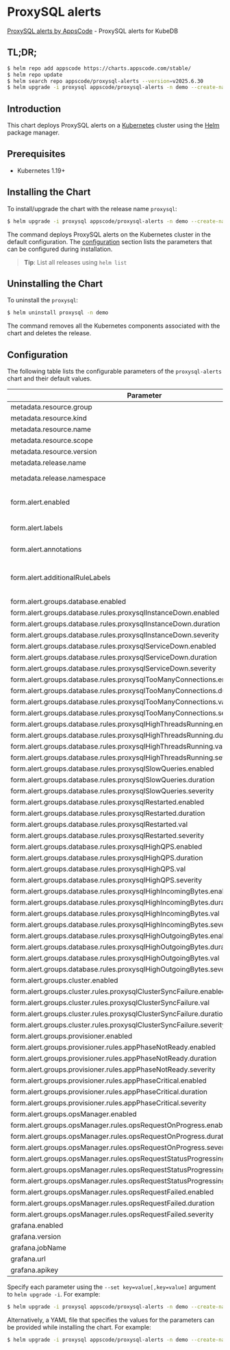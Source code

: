 # ProxySQL alerts

[ProxySQL alerts by AppsCode](https://github.com/appscode/alerts) - ProxySQL alerts for KubeDB

## TL;DR;

```bash
$ helm repo add appscode https://charts.appscode.com/stable/
$ helm repo update
$ helm search repo appscode/proxysql-alerts --version=v2025.6.30
$ helm upgrade -i proxysql appscode/proxysql-alerts -n demo --create-namespace --version=v2025.6.30
```

## Introduction

This chart deploys ProxySQL alerts on a [Kubernetes](http://kubernetes.io) cluster using the [Helm](https://helm.sh) package manager.

## Prerequisites

- Kubernetes 1.19+

## Installing the Chart

To install/upgrade the chart with the release name `proxysql`:

```bash
$ helm upgrade -i proxysql appscode/proxysql-alerts -n demo --create-namespace --version=v2025.6.30
```

The command deploys ProxySQL alerts on the Kubernetes cluster in the default configuration. The [configuration](#configuration) section lists the parameters that can be configured during installation.

> **Tip**: List all releases using `helm list`

## Uninstalling the Chart

To uninstall the `proxysql`:

```bash
$ helm uninstall proxysql -n demo
```

The command removes all the Kubernetes components associated with the chart and deletes the release.

## Configuration

The following table lists the configurable parameters of the `proxysql-alerts` chart and their default values.

|                                   Parameter                                   |                  Description                  |                     Default                      |
|-------------------------------------------------------------------------------|-----------------------------------------------|--------------------------------------------------|
| metadata.resource.group                                                       |                                               | <code>kubedb.com</code>                          |
| metadata.resource.kind                                                        |                                               | <code>ProxySQL</code>                            |
| metadata.resource.name                                                        |                                               | <code>proxysql</code>                            |
| metadata.resource.scope                                                       |                                               | <code>Namespaced</code>                          |
| metadata.resource.version                                                     |                                               | <code>v1alpha2</code>                            |
| metadata.release.name                                                         | Release name                                  | <code>""</code>                                  |
| metadata.release.namespace                                                    | Release namespace                             | <code>""</code>                                  |
| form.alert.enabled                                                            | # Enable PrometheusRule alerts                | <code>warning</code>                             |
| form.alert.labels                                                             | # Labels for default rules                    | <code>{"release":"kube-prometheus-stack"}</code> |
| form.alert.annotations                                                        | # Annotations for default rules               | <code>{}</code>                                  |
| form.alert.additionalRuleLabels                                               | # Additional labels for PrometheusRule alerts | <code>{}</code>                                  |
| form.alert.groups.database.enabled                                            |                                               | <code>warning</code>                             |
| form.alert.groups.database.rules.proxysqlInstanceDown.enabled                 |                                               | <code>true</code>                                |
| form.alert.groups.database.rules.proxysqlInstanceDown.duration                |                                               | <code>"0m"</code>                                |
| form.alert.groups.database.rules.proxysqlInstanceDown.severity                |                                               | <code>critical</code>                            |
| form.alert.groups.database.rules.proxysqlServiceDown.enabled                  |                                               | <code>true</code>                                |
| form.alert.groups.database.rules.proxysqlServiceDown.duration                 |                                               | <code>"0m"</code>                                |
| form.alert.groups.database.rules.proxysqlServiceDown.severity                 |                                               | <code>critical</code>                            |
| form.alert.groups.database.rules.proxysqlTooManyConnections.enabled           |                                               | <code>true</code>                                |
| form.alert.groups.database.rules.proxysqlTooManyConnections.duration          |                                               | <code>"2m"</code>                                |
| form.alert.groups.database.rules.proxysqlTooManyConnections.val               |                                               | <code>80</code>                                  |
| form.alert.groups.database.rules.proxysqlTooManyConnections.severity          |                                               | <code>warning</code>                             |
| form.alert.groups.database.rules.proxysqlHighThreadsRunning.enabled           |                                               | <code>true</code>                                |
| form.alert.groups.database.rules.proxysqlHighThreadsRunning.duration          |                                               | <code>"2m"</code>                                |
| form.alert.groups.database.rules.proxysqlHighThreadsRunning.val               |                                               | <code>60</code>                                  |
| form.alert.groups.database.rules.proxysqlHighThreadsRunning.severity          |                                               | <code>warning</code>                             |
| form.alert.groups.database.rules.proxysqlSlowQueries.enabled                  |                                               | <code>true</code>                                |
| form.alert.groups.database.rules.proxysqlSlowQueries.duration                 |                                               | <code>"2m"</code>                                |
| form.alert.groups.database.rules.proxysqlSlowQueries.severity                 |                                               | <code>warning</code>                             |
| form.alert.groups.database.rules.proxysqlRestarted.enabled                    |                                               | <code>true</code>                                |
| form.alert.groups.database.rules.proxysqlRestarted.duration                   |                                               | <code>"0m"</code>                                |
| form.alert.groups.database.rules.proxysqlRestarted.val                        |                                               | <code>60</code>                                  |
| form.alert.groups.database.rules.proxysqlRestarted.severity                   |                                               | <code>warning</code>                             |
| form.alert.groups.database.rules.proxysqlHighQPS.enabled                      |                                               | <code>true</code>                                |
| form.alert.groups.database.rules.proxysqlHighQPS.duration                     |                                               | <code>"0m"</code>                                |
| form.alert.groups.database.rules.proxysqlHighQPS.val                          |                                               | <code>1000</code>                                |
| form.alert.groups.database.rules.proxysqlHighQPS.severity                     |                                               | <code>critical</code>                            |
| form.alert.groups.database.rules.proxysqlHighIncomingBytes.enabled            |                                               | <code>true</code>                                |
| form.alert.groups.database.rules.proxysqlHighIncomingBytes.duration           |                                               | <code>"0m"</code>                                |
| form.alert.groups.database.rules.proxysqlHighIncomingBytes.val                |                                               | <code>1048576 # 1MB</code>                       |
| form.alert.groups.database.rules.proxysqlHighIncomingBytes.severity           |                                               | <code>critical</code>                            |
| form.alert.groups.database.rules.proxysqlHighOutgoingBytes.enabled            |                                               | <code>true</code>                                |
| form.alert.groups.database.rules.proxysqlHighOutgoingBytes.duration           |                                               | <code>"0m"</code>                                |
| form.alert.groups.database.rules.proxysqlHighOutgoingBytes.val                |                                               | <code>1048576 # 1MB</code>                       |
| form.alert.groups.database.rules.proxysqlHighOutgoingBytes.severity           |                                               | <code>critical</code>                            |
| form.alert.groups.cluster.enabled                                             |                                               | <code>warning</code>                             |
| form.alert.groups.cluster.rules.proxysqlClusterSyncFailure.enabled            |                                               | <code>true</code>                                |
| form.alert.groups.cluster.rules.proxysqlClusterSyncFailure.val                |                                               | <code>0.1</code>                                 |
| form.alert.groups.cluster.rules.proxysqlClusterSyncFailure.duration           |                                               | <code>"5m"</code>                                |
| form.alert.groups.cluster.rules.proxysqlClusterSyncFailure.severity           |                                               | <code>warning</code>                             |
| form.alert.groups.provisioner.enabled                                         |                                               | <code>warning</code>                             |
| form.alert.groups.provisioner.rules.appPhaseNotReady.enabled                  |                                               | <code>true</code>                                |
| form.alert.groups.provisioner.rules.appPhaseNotReady.duration                 |                                               | <code>"1m"</code>                                |
| form.alert.groups.provisioner.rules.appPhaseNotReady.severity                 |                                               | <code>critical</code>                            |
| form.alert.groups.provisioner.rules.appPhaseCritical.enabled                  |                                               | <code>true</code>                                |
| form.alert.groups.provisioner.rules.appPhaseCritical.duration                 |                                               | <code>"15m"</code>                               |
| form.alert.groups.provisioner.rules.appPhaseCritical.severity                 |                                               | <code>warning</code>                             |
| form.alert.groups.opsManager.enabled                                          |                                               | <code>warning</code>                             |
| form.alert.groups.opsManager.rules.opsRequestOnProgress.enabled               |                                               | <code>true</code>                                |
| form.alert.groups.opsManager.rules.opsRequestOnProgress.duration              |                                               | <code>"0m"</code>                                |
| form.alert.groups.opsManager.rules.opsRequestOnProgress.severity              |                                               | <code>info</code>                                |
| form.alert.groups.opsManager.rules.opsRequestStatusProgressingToLong.enabled  |                                               | <code>true</code>                                |
| form.alert.groups.opsManager.rules.opsRequestStatusProgressingToLong.duration |                                               | <code>"30m"</code>                               |
| form.alert.groups.opsManager.rules.opsRequestStatusProgressingToLong.severity |                                               | <code>critical</code>                            |
| form.alert.groups.opsManager.rules.opsRequestFailed.enabled                   |                                               | <code>true</code>                                |
| form.alert.groups.opsManager.rules.opsRequestFailed.duration                  |                                               | <code>"0m"</code>                                |
| form.alert.groups.opsManager.rules.opsRequestFailed.severity                  |                                               | <code>critical</code>                            |
| grafana.enabled                                                               |                                               | <code>false</code>                               |
| grafana.version                                                               |                                               | <code>7.5.5</code>                               |
| grafana.jobName                                                               |                                               | <code>kubedb-databases</code>                    |
| grafana.url                                                                   |                                               | <code>""</code>                                  |
| grafana.apikey                                                                |                                               | <code>""</code>                                  |


Specify each parameter using the `--set key=value[,key=value]` argument to `helm upgrade -i`. For example:

```bash
$ helm upgrade -i proxysql appscode/proxysql-alerts -n demo --create-namespace --version=v2025.6.30 --set metadata.resource.group=kubedb.com
```

Alternatively, a YAML file that specifies the values for the parameters can be provided while
installing the chart. For example:

```bash
$ helm upgrade -i proxysql appscode/proxysql-alerts -n demo --create-namespace --version=v2025.6.30 --values values.yaml
```
